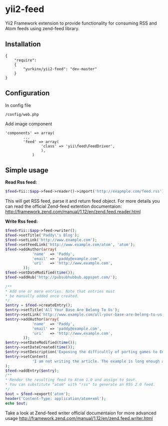 yii2-feed
=========

Yii2 Framework extension to provide functionality for consuming RSS and Atom feeds using zend-feed library.

Installation
------------
```code
{
	"require": 
	{
  		"yurkinx/yii2-feed": "dev-master"
	}
}
```
Configuration
-------------
In config file
```code
/config/web.php
```
Add image component
```code
'components' => array(
        ...
        'feed' => array(
        	 	'class' => 'yii\feed\FeedDriver',
        		),
		    )
```
Simple usage
-----
__Read Rss feed:__
```php
$feed=Yii::$app->feed->reader()->import('http://exapmple.com/feed.rss');
```
This will get RSS feed, parse it and return feed object.
For more details you can read the official Zend-feed extention documentaion:
http://framework.zend.com/manual/1.12/en/zend.feed.reader.html

__Write Rss feed:__
```php
$feed=Yii::$app->feed->writer();
$feed->setTitle('Paddy\'s Blog');
$feed->setLink('http://www.example.com');
$feed->setFeedLink('http://www.example.com/atom', 'atom');
$feed->addAuthor(array(
		    'name'  => 'Paddy',
		    'email' => 'paddy@example.com',
		    'uri'   => 'http://www.example.com',
		));
$feed->setDateModified(time());
$feed->addHub('http://pubsubhubbub.appspot.com/');
		 
/**
* Add one or more entries. Note that entries must
* be manually added once created.
*/
$entry = $feed->createEntry();
$entry->setTitle('All Your Base Are Belong To Us');
$entry->setLink('http://www.example.com/all-your-base-are-belong-to-us');
$entry->addAuthor(array(
		    'name'  => 'Paddy',
		    'email' => 'paddy@example.com',
		    'uri'   => 'http://www.example.com',
		));
$entry->setDateModified(time());
$entry->setDateCreated(time());
$entry->setDescription('Exposing the difficultly of porting games to English.');
$entry->setContent(
		    'I am not writing the article. The example is long enough as is ;).'
);
$feed->addEntry($entry);
/**
* Render the resulting feed to Atom 1.0 and assign to $out.
* You can substitute "atom" with "rss" to generate an RSS 2.0 feed.
*/
$out = $feed->export('atom');
header('Content-Type: application/atom+xml');
echo $out;
```
Take a look at Zend-feed writer official documentaion for more advanced usage
http://framework.zend.com/manual/1.12/en/zend.feed.writer.html 
